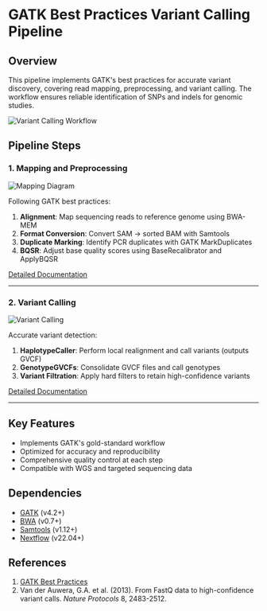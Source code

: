 # GATK Best Practices Variant Calling Pipeline

## Overview
This pipeline implements GATK's best practices for accurate variant discovery, covering read mapping, preprocessing, and variant calling. The workflow ensures reliable identification of SNPs and indels for genomic studies.

![Variant Calling Workflow](https://via.placeholder.com/800x200?text=GATK+Variant+Calling+Workflow)

## Pipeline Steps

### 1. Mapping and Preprocessing
![Mapping Diagram](https://via.placeholder.com/300x150?text=Mapping+%26+Preprocessing)

Following GATK best practices:
1. **Alignment**: Map sequencing reads to reference genome using BWA-MEM
2. **Format Conversion**: Convert SAM → sorted BAM with Samtools
3. **Duplicate Marking**: Identify PCR duplicates with GATK MarkDuplicates
4. **BQSR**: Adjust base quality scores using BaseRecalibrator and ApplyBQSR

[Detailed Documentation](https://github.com/sergiolitwiniuk85/GATK-best-practices-VC-pipe/blob/main/1_Mapping%26Preprocessing_GATK.md)

---

### 2. Variant Calling
![Variant Calling](https://via.placeholder.com/300x150?text=Variant+Calling)

Accurate variant detection:
1. **HaplotypeCaller**: Perform local realignment and call variants (outputs GVCF)
2. **GenotypeGVCFs**: Consolidate GVCF files and call genotypes
3. **Variant Filtration**: Apply hard filters to retain high-confidence variants

[Detailed Documentation](https://github.com/sergiolitwiniuk85/GATK-best-practices-VC-pipe/blob/main/2_VariantCalling_GATK.md)

---

## Key Features
- Implements GATK's gold-standard workflow
- Optimized for accuracy and reproducibility
- Comprehensive quality control at each step
- Compatible with WGS and targeted sequencing data

## Dependencies
- [GATK](https://gatk.broadinstitute.org/) (v4.2+)
- [BWA](https://bio-bwa.sourceforge.net/) (v0.7+)
- [Samtools](https://www.htslib.org/) (v1.12+)
- [Nextflow](https://www.nextflow.io/) (v22.04+)

## References
1. [GATK Best Practices](https://gatk.broadinstitute.org/hc/en-us/articles/360035894711-About-the-GATK-Best-Practices)
2. Van der Auwera, G.A. et al. (2013). From FastQ data to high-confidence variant calls. *Nature Protocols* 8, 2483-2512.
